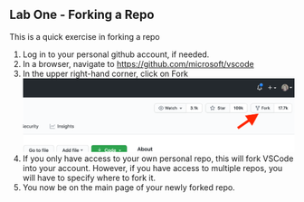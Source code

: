 ## Lab One - Forking a Repo

This is a quick exercise in forking a repo

1. Log in to your personal github account, if needed.
2. In a browser, navigate to https://github.com/microsoft/vscode
3. In the upper right-hand corner, click on Fork
![Fork](images/fork.png)
4. If you only have access to your own personal repo, this will fork VSCode into your account.  However, if you have access to multiple repos, you will have to specify where to fork it.
5. You now be on the main page of your newly forked repo.